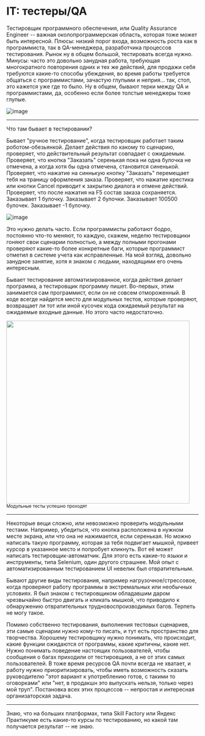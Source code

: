 # IT: тестеры/QA

Тестировщик программного обеспечения, или Quality Assurance Engineer -- важная околопрограммерская область, которая тоже может быть интересной. Плюсы: низкий порог входа, возможность роста как в программиста, так в QA-менеджера, разработчика процессов тестирования. Рынок ну в общем большой, тестировать всегда нужно. Минусы: часто это довольно занудная работа, требующая многократного повторения одних и тех же действий, для продажи себя требуются какие-то способы убеждения, во время работы требуется общаться с программистами, зачастую глупыми и неприя... так, стоп, это кажется уже где то было. Ну в общем, бывают терки между QA и программистами, да, особенно если более толстые менеджеры тоже глупые.

![image](https://user-images.githubusercontent.com/2028330/195214473-425ff725-8fca-431c-9ae9-65b42d746f12.png)

----

Что там бывает в тестировании? 

Бывает "ручное тестирование", когда тестировщик работает таким роботом-обезьянкой. Делает действия по какому то сценарию, проверяет, что действительный результат совпадает с ожидаемым. Проверяет, что кнопка "Заказать" серенькая пока ни одна булочка не отмечена, а когда хотя бы одна отмечена, становится синенькой. Проверяет, что нажатие на синнькую кнопку "Заказать" перемещает тебя на траницу оформления заказа. Проверяет, что нажатие крестика или кнопки Cancel приводит к закрытию диалога и отмене действий. Проверяет, что после нажатия на F5 состав заказа сохраняется. Заказывает 1 булочку. Заказывает 2 булочки. Заказывает 100500 булочек. Заказывает -1 булочку. 

![image](https://user-images.githubusercontent.com/2028330/195214578-43c5e049-ce7a-4d01-9f35-f00b6228b5c0.png)

Это нужно делать часто. Если программисты работают бодро, постоянно что-то меняют, то каждую, скажем, неделю тестировщики гоняют свои сценарии полностью, а между полными прогонами проверяют какие-то более конкретные баги, которые программист отметил в системе учета как исправленные. На мой взгляд, довольно занудное занятие, хотя я знаком с людьми, находящими его очень интересным. 

Бывает тестирование автоматизированное, когда действия делает программа, а тестировщик программу пишет. Во-первых, этим занимается сам программист, если  он не совсем отмороженный. В коде всегде найдется место для модульных тестов, которые проверяют, возвращает ли тот или иной кусочек кода ожидаемый результат на ожидаемые входные данные. Но этого часто недостаточно.

<img src="https://user-images.githubusercontent.com/2028330/195215479-0cb4a56d-f80f-4fe5-9cc8-c7050b8c97e4.png" width="480"/>
<sub>Модульные тесты успешно проходят</sub>

----

Некоторые вещи сложно, или невозможно проверить модульными тестами. Например, убедиться, что кнопка расположена в нужном месте экрана, или что она не нажимается, если серенькая. Но можно написать такую программу, которая за тебя подвигает мышкой, привеет курсор в указанное место и попробует кликнуть. Вот её может написать тестировщик-автоматчик. Для этого есть какие-то языки и инструменты, типа Selenium, один другого страшнее. Мой опыт с автоматизированным тестированием UI невелик  был отвратительным.

Бывают другие виды тестирования, например нагрузочное/стрессовое, когда проверяют работу программы в экстремальных или необычных условиях. Я был знаком с тестировщиком обладавшим даром чрезвычайно быстро двигать и кликать мышкой, что приводило к обнаружению отвратительных трудновоспроизводимых багов. Терпеть не могу такое.

Помимо собственно тестирования, выполнения тестовых сценариев, эти самые сценарии нужно кому-то писать, и тут есть пространство для творчества. Хорошему тестировщику нужно понимать, что происходит, какие функции ожидаются от программы, какие критичны, какие нет. Нужно понимать поведение настоящих пользователей, чтобы сообщения о багах приходили от тестировщикв, а не от этих самых пользователей. В тоже время ресурсов QA почти всегда не хватает, и работу нужно приоритизировать, чтобы иметь возможность сказать руководителю "этот вариант к употреблению готов, с такими то оговорками" или "нет, в продакшн это выпускать нельзя, только через мой труп". Постановка всех этих процессов -- непростая и интересная организаторская задача.

----

Знаю, что на больших платформах, типа Skill Factory или Яндекс Практикуме есть какие-то курсы по тестированию, но какой там получается результат -- не знаю.
